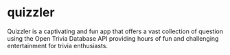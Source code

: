 # quizzler
Quizzler is a captivating and fun app that offers a vast collection of question using the Open Trivia Database API providing hours of fun and challenging entertainment for trivia enthusiasts.
